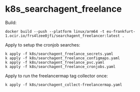 # k8s_searchagent_freelance

Build:

    docker build --push --platform linux/arm64 -t eu-frankfurt-1.ocir.io/frs4lzee0jfi/searchagent_freelancer:latest .

Apply to setup the cronjob searches:

    k apply -f k8s/searchagent_freelance_secrets.yaml
    k apply -f k8s/searchagent_freelance_configmaps.yaml
    k apply -f k8s/searchagent_freelance_pvc.yaml
    k apply -f k8s/searchagent_freelance_cronjobs.yaml
    
Apply to run the freelancermap tag collector once:
    
    k apply -f k8s/searchagent_collect-freelancermap.yaml



